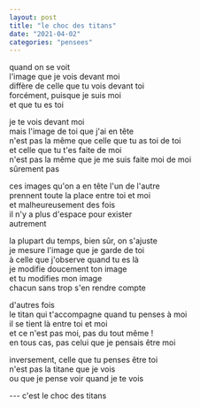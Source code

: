 ```yaml
---
layout: post
title: "le choc des titans"
date: "2021-04-02"
categories: "pensees"
---
```


quand on se voit  
l'image que je vois devant moi  
diffère de celle que tu vois devant toi  
forcément, puisque je suis moi  
et que tu es toi

je te vois devant moi  
mais l'image de toi que j'ai en tête  
n'est pas la même que celle que tu as toi de toi  
et celle que tu t'es faite de moi  
n'est pas la même que je me suis faite moi de moi  
sûrement pas

ces images qu'on a en tête l'un de l'autre  
prennent toute la place entre toi et moi  
et malheureusement des fois  
il n'y a plus d'espace pour exister  
autrement  

la plupart du temps, bien sûr, on s'ajuste  
je mesure l'image que je garde de toi  
à celle que j'observe quand tu es là  
je modifie doucement ton image  
et tu modifies mon image  
chacun sans trop s'en rendre compte

d'autres fois  
le titan qui t'accompagne quand tu penses à moi  
il se tient là entre toi et moi  
et ce n'est pas moi, pas du tout même !  
en tous cas, pas celui que je pensais être moi  

inversement, celle que tu penses être toi  
n'est pas la titane que je vois  
ou que je pense voir quand je te vois

--- c'est le choc des titans

